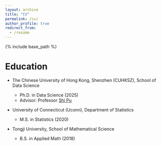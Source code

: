 ```yaml
---
layout: archive
title: "CV"
permalink: /cv/
author_profile: true
redirect_from:
  - /resume
---
```


{% include base_path %}

Education
======
* The Chinese University of Hong Kong, Shenzhen (CUHKSZ), School of Data Science
  * Ph.D. in Data Science (2025)
  * Advisor: Professor [Shi Pu](https://pu-shi.github.io/)

* University of Connecticut (Uconn), Department of Statistics
  * M.S. in Statistics (2020)

* Tongji University, School of Mathematical Science
  * B.S. in Applied Math (2018)
  
  

